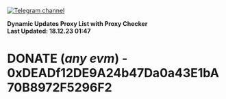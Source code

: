 [![Telegram channel](https://img.shields.io/endpoint?url=https://runkit.io/damiankrawczyk/telegram-badge/branches/master?url=https://t.me/n4z4v0d)](https://t.me/n4z4v0d) 

**Dynamic Updates Proxy List with Proxy Checker**  
**Last Updated: 18.12.23 01:47**

# DONATE (_any evm_) - 0xDEADf12DE9A24b47Da0a43E1bA70B8972F5296F2
